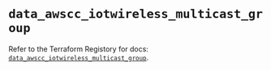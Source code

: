 # `data_awscc_iotwireless_multicast_group`

Refer to the Terraform Registory for docs: [`data_awscc_iotwireless_multicast_group`](https://registry.terraform.io/providers/hashicorp/awscc/0.70.0/docs/data-sources/iotwireless_multicast_group).
